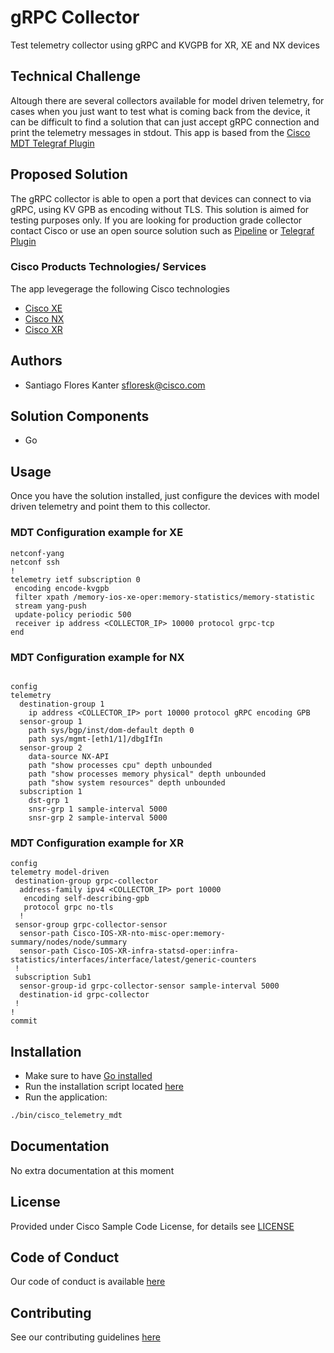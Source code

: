 # gRPC Collector

Test telemetry collector using gRPC and KVGPB for XR, XE and NX devices


## Technical Challenge

Altough there are several collectors available for model driven telemetry, for cases when you just want to test what is coming back from the device, it can be difficult to find a solution that can just accept gRPC connection and print the telemetry messages in stdout. 
This app is based from the [Cisco MDT Telegraf Plugin](https://github.com/ios-xr/telegraf-plugin/tree/master/plugins/inputs/cisco_telemetry_mdt)


## Proposed Solution

The gRPC collector is able to open a port that devices can connect to via gRPC, using KV GPB as encoding without TLS.
This solution is aimed for testing purposes only. If you are looking for production grade collector contact Cisco or use an open source solution such as [Pipeline](https://github.com/cisco/bigmuddy-network-telemetry-pipeline) or [Telegraf Plugin](https://github.com/ios-xr/telegraf-plugin/tree/master/plugins/inputs/cisco_telemetry_mdt)


### Cisco Products Technologies/ Services

The app levegerage the following Cisco technologies

* [Cisco XE](https://www.cisco.com/c/en/us/products/ios-nx-os-software/ios-xe/index.html)
* [Cisco NX](https://www.cisco.com/c/en/us/products/ios-nx-os-software/nx-os/index.html)
* [Cisco XR](https://www.cisco.com/c/en/us/products/ios-nx-os-software/ios-xr-software/index.html)

## Authors

* Santiago Flores Kanter <sfloresk@cisco.com>


## Solution Components

* Go


## Usage

Once you have the solution installed, just configure the devices with model driven telemetry and point them to this collector.

### MDT Configuration example for XE

```
netconf-yang
netconf ssh
!
telemetry ietf subscription 0
 encoding encode-kvgpb
 filter xpath /memory-ios-xe-oper:memory-statistics/memory-statistic
 stream yang-push
 update-policy periodic 500
 receiver ip address <COLLECTOR_IP> 10000 protocol grpc-tcp
end

```

### MDT Configuration example for NX

```

config
telemetry
  destination-group 1
    ip address <COLLECTOR_IP> port 10000 protocol gRPC encoding GPB 
  sensor-group 1
    path sys/bgp/inst/dom-default depth 0
    path sys/mgmt-[eth1/1]/dbgIfIn
  sensor-group 2
    data-source NX-API
    path "show processes cpu" depth unbounded
    path "show processes memory physical" depth unbounded
    path "show system resources" depth unbounded
  subscription 1
    dst-grp 1
    snsr-grp 1 sample-interval 5000
    snsr-grp 2 sample-interval 5000
```

### MDT Configuration example for XR

```
config
telemetry model-driven
 destination-group grpc-collector
  address-family ipv4 <COLLECTOR_IP> port 10000
   encoding self-describing-gpb
   protocol grpc no-tls
  !
 sensor-group grpc-collector-sensor
  sensor-path Cisco-IOS-XR-nto-misc-oper:memory-summary/nodes/node/summary
  sensor-path Cisco-IOS-XR-infra-statsd-oper:infra-statistics/interfaces/interface/latest/generic-counters
 !
 subscription Sub1
  sensor-group-id grpc-collector-sensor sample-interval 5000
  destination-id grpc-collector
 !
!
commit

```

## Installation

* Make sure to have [Go installed](https://golang.org/dl/)
* Run the installation script located [here](./install.sh)
* Run the application: 

```bash
./bin/cisco_telemetry_mdt 
```

## Documentation

No extra documentation at this moment


## License

Provided under Cisco Sample Code License, for details see [LICENSE](./LICENSE.md)

## Code of Conduct

Our code of conduct is available [here](./CODE_OF_CONDUCT.md)

## Contributing

See our contributing guidelines [here](./CONTRIBUTING.md)
